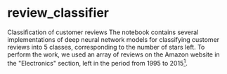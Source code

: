 # review_classifier
Classification of customer reviews
The notebook contains several implementations of deep neural network models for classifying customer reviews into 5 classes, corresponding to the number of stars left.
To perform the work, we used an array of reviews on the Amazon website in the "Electronics" section, left in the period from 1995 to 2015[<sup/>1</sup>](https://s3.amazonaws.com/amazon-reviews-pds/tsv/index.txt).
